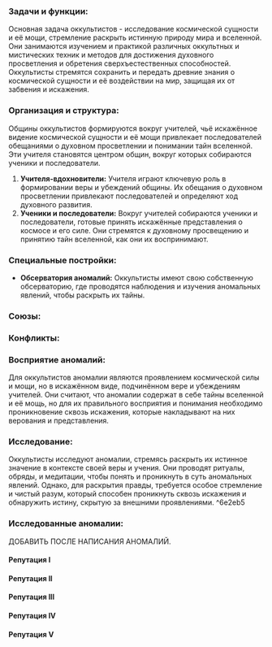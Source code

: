 ### **Задачи и функции:**
Основная задача оккультистов - исследование космической сущности и её мощи, стремление раскрыть истинную природу мира и вселенной. Они занимаются изучением и практикой различных оккультных и мистических техник и методов для достижения духовного просветления и обретения сверхъестественных способностей. Оккультисты стремятся сохранить и передать древние знания о космической сущности и её воздействии на мир, защищая их от забвения и искажения.
### **Организация и структура:**
Общины оккультистов формируются вокруг учителей, чьё искажённое видение космической сущности и её мощи привлекает последователей обещаниями о духовном просветлении и понимании тайн вселенной. Эти учителя становятся центром общин, вокруг которых собираются ученики и последователи.

1. **Учителя-вдохновители:** Учителя играют ключевую роль в формировании веры и убеждений общины. Их обещания о духовном просветлении привлекают последователей и определяют ход духовного развития.
2. **Ученики и последователи:** Вокруг учителей собираются ученики и последователи, готовые принять искажённые представления о космосе и его силе. Они стремятся к духовному просвещению и принятию тайн вселенной, как они их воспринимают.
### **Специальные постройки:**
- **Обсерватория аномалий:** Оккультисты имеют свою собственную обсерваторию, где проводятся наблюдения и изучения аномальных явлений, чтобы раскрыть их тайны.
### **Союзы:**
### **Конфликты:**
### **Восприятие аномалий:**
Для оккультистов аномалии являются проявлением космической силы и мощи, но в искажённом виде, подчинённом вере и убеждениям учителей. Они считают, что аномалии содержат в себе тайны вселенной и её мощь, но для их правильного восприятия и понимания необходимо проникновение сквозь искажения, которые накладывают на них верования и представления.
### **Исследование:**
Оккультисты исследуют аномалии, стремясь раскрыть их истинное значение в контексте своей веры и учения. Они проводят ритуалы, обряды, и медитации, чтобы понять и проникнуть в суть аномальных явлений. Однако, для раскрытия правды, требуется особое стремление и чистый разум, который способен проникнуть сквозь искажения и обнаружить истину, скрытую за внешними проявлениями.
^6e2eb5
### **Исследованные аномалии:**
ДОБАВИТЬ ПОСЛЕ НАПИСАНИЯ АНОМАЛИЙ.
#### **Репутация I**
#### **Репутация II**
#### **Репутация III**
#### **Репутация IV**
#### **Репутация V**